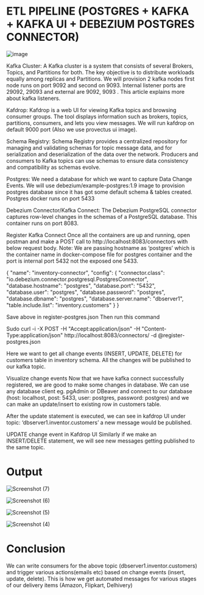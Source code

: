 

# ETL PIPELINE (POSTGRES + KAFKA + KAFKA UI + DEBEZIUM POSTGRES CONNECTOR)


![image](https://github.com/deveshbadolia/ETL-Pipeline-/assets/124484199/3a71f4e6-b549-4a94-8585-47e98dc72f49)







Kafka Cluster: A Kafka cluster is a system that consists of several Brokers, Topics, and Partitions for both. The key objective is to distribute workloads equally among replicas and Partitions. We will provision 2 kafka nodes first node runs on port 9092 and second on 9093. Internal listener ports are 29092, 29093 and external are 9092, 9093 . This article explains more about kafka listeners.

Kafdrop: Kafdrop is a web UI for viewing Kafka topics and browsing consumer groups. The tool displays information such as brokers, topics, partitions, consumers, and lets you view messages. We will run kafdrop on default 9000 port (Also we use provectus ui image).

Schema Registry: Schema Registry provides a centralized repository for managing and validating schemas for topic message data, and for serialization and deserialization of the data over the network. Producers and consumers to Kafka topics can use schemas to ensure data consistency and compatibility as schemas evolve.

Postgres: We need a database for which we want to capture Data Change Events. We will use debezium/example-postgres:1.9 image to provision postgres database since it has got some default schema & tables created. Postgres docker runs on port 5433

Debezium Connector/Kafka Connect: The Debezium PostgreSQL connector captures row-level changes in the schemas of a PostgreSQL database. This container runs on port 8083.

Register Kafka Connect
Once all the containers are up and running, open postman and make a POST call to http://localhost:8083/connectors with below request body.
Note: We are passing hostname as ‘postgres’ which is the container name in docker-compose file for postgres container and the port is internal port 5432 not the exposed one 5433.

{
    "name": "inventory-connector",
    "config": {
        "connector.class": "io.debezium.connector.postgresql.PostgresConnector",
        "database.hostname": "postgres",
        "database.port": "5432",
        "database.user": "postgres",
        "database.password": "postgres",
        "database.dbname": "postgres",
        "database.server.name": "dbserver1",
        "table.include.list": "inventory.customers"
    }
}

Save above in register-postgres.json 
Then run this command 

Sudo curl -i -X POST -H "Accept:application/json" -H  "Content-Type:application/json" http://localhost:8083/connectors/ -d @register-postgres.json

Here we want to get all change events (INSERT, UPDATE, DELETE) for customers table in inventory schema. All the changes will be published to our kafka topic.

Visualize change events
Now that we have kafka connect successfully registered, we are good to make some changes in database.
We can use any database client eg. pgAdmin or DBeaver and connect to our database (host: localhost, post: 5433, user: postgres, password: postgres) and we can make an update/insert to existing row in customers table.

After the update statement is executed, we can see in kafdrop UI under topic: ‘dbserver1.inventor.customers’ a new message would be published.

UPDATE change event in Kafdrop UI
Similarly if we make an INSERT/DELETE statement, we will see new messages getting published to the same topic.

# Output
![Screenshot (7)](https://github.com/deveshbadolia/ETL-Pipeline-/assets/124484199/34da1352-ff67-4155-aa20-c7dd174cf521)

![Screenshot (6)](https://github.com/deveshbadolia/ETL-Pipeline-/assets/124484199/cf7ff0c7-44c6-41ff-9d98-108cbc4cfe92)

![Screenshot (5)](https://github.com/deveshbadolia/ETL-Pipeline-/assets/124484199/f483ddc7-ccd7-4e53-87ad-13cdbfab41f1)

![Screenshot (4)](https://github.com/deveshbadolia/ETL-Pipeline-/assets/124484199/8ed65032-90c2-4861-acce-073947006ac9)




# Conclusion
We can write consumers for the above topic (dbserver1.inventor.customers) and trigger various actions(emails etc) based on change events (insert, update, delete).
This is how we get automated messages for various stages of our delivery items (Amazon, Flipkart, Delhivery)
